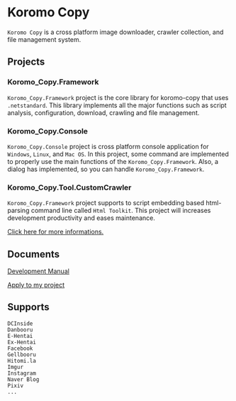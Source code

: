 # Koromo Copy

`Koromo Copy` is a cross platform image downloader, crawler collection, and file management system.

## Projects

### Koromo_Copy.Framework

`Koromo_Copy.Framework` project is the core library for koromo-copy that uses `.netstandard`. 
This library implements all the major functions such as script analysis, 
configuration, download, crawling and file management.

### Koromo_Copy.Console

`Koromo_Copy.Console` project is cross platform console application for `Windows`, `Linux`, and `Mac OS`.
In this project, some command are implemented to properly use the main functions of the `Koromo_Copy.Framework`.
Also, a dialog has implemented, so you can handle `Koromo_Copy.Framework`.

### Koromo_Copy.Tool.CustomCrawler

`Koromo_Copy.Framework` project supports to script embedding based html-parsing command line called `Html Toolkit`.
This project will increases development productivity and eases maintenance.

[Click here for more informations.](Document/CustomCrawler.md)

## Documents

[Development Manual](Document/Development.md)

[Apply to my project](Document/Embedding.md)

## Supports

```
DCInside
Danbooru
E-Hentai
Ex-Hentai
Facebook
Gellbooru
Hitomi.la
Imgur
Instagram
Naver Blog
Pixiv
...
```